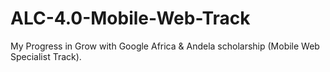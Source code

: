 # ALC-4.0-Mobile-Web-Track
My Progress in Grow with Google Africa &amp; Andela scholarship (Mobile Web Specialist Track).
